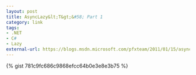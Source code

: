 ```yaml
---
layout: post
title: AsyncLazy&lt;T&gt;&#58; Part 1
category: link
tags:
- .NET
- C#
- Lazy
external-url: https://blogs.msdn.microsoft.com/pfxteam/2011/01/15/asynclazyt/
---
```

{% gist 781c9fc686c9868efcc64b0e3e8e3b75 %}
